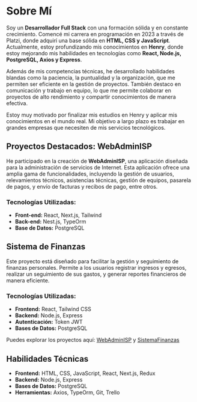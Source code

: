 # Sobre Mí

Soy un **Desarrollador Full Stack** con una formación sólida y en constante crecimiento. Comencé mi carrera en programación en 2023 a través de Platzi, donde adquirí una base sólida en **HTML, CSS y JavaScript**. Actualmente, estoy profundizando mis conocimientos en **Henry**, donde estoy mejorando mis habilidades en tecnologías como **React, Node.js, PostgreSQL, Axios y Express**.

Además de mis competencias técnicas, he desarrollado habilidades blandas como la paciencia, la puntualidad y la organización, que me permiten ser eficiente en la gestión de proyectos. También destaco en comunicación y trabajo en equipo, lo que me permite colaborar en proyectos de alto rendimiento y compartir conocimientos de manera efectiva.

Estoy muy motivado por finalizar mis estudios en Henry y aplicar mis conocimientos en el mundo real. Mi objetivo a largo plazo es trabajar en grandes empresas que necesiten de mis servicios tecnológicos.

## Proyectos Destacados: WebAdminISP

He participado en la creación de **WebAdminISP**, una aplicación diseñada para la administración de servicios de Internet. Esta aplicación ofrece una amplia gama de funcionalidades, incluyendo la gestión de usuarios, relevamientos técnicos, asistencias técnicas, gestión de equipos, pasarela de pagos, y envío de facturas y recibos de pago, entre otros.

### Tecnologías Utilizadas:
- **Front-end:** React, Next.js, Tailwind
- **Back-end:** Nest.js, TypeOrm
- **Base de Datos:** PostgreSQL

## Sistema de Finanzas

Este proyecto está diseñado para facilitar la gestión y seguimiento de finanzas personales. Permite a los usuarios registrar ingresos y egresos, realizar un seguimiento de sus gastos, y generar reportes financieros de manera eficiente.

### Tecnologías Utilizadas:
- **Frontend:** React, Tailwind CSS
- **Backend:** Node.js, Express
- **Autenticación:** Token JWT
- **Bases de Datos:** PostgreSQL

Puedes explorar los proyectos aquí: [WebAdminISP](https://github.com/WebAdminISP) y [SistemaFinanzas](https://github.com/joapulga/Proyecto-Final-Henry)

## Habilidades Técnicas
- **Frontend:** HTML, CSS, JavaScript, React, Next.js, Redux
- **Backend:** Node.js, Express
- **Bases de Datos:** PostgreSQL
- **Herramientas:** Axios, TypeOrm, Git, Trello

